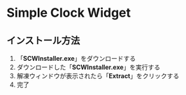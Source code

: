 # Simple Clock Widget
## インストール方法
1. 「**SCWInstaller.exe**」をダウンロードする
2. ダウンロードした「**SCWInstaller.exe**」を実行する
3. 解凍ウィンドウが表示されたら「**Extract**」をクリックする
4. 完了
